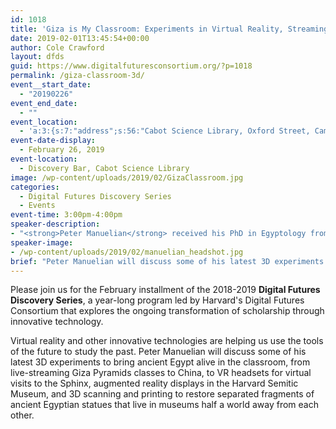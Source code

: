 ```yaml
---
id: 1018
title: 'Giza is My Classroom: Experiments in Virtual Reality, Streaming, and 3D Scanning'
date: 2019-02-01T13:45:54+00:00
author: Cole Crawford
layout: dfds
guid: https://www.digitalfuturesconsortium.org/?p=1018
permalink: /giza-classroom-3d/
event__start_date:
  - "20190226"
event_end_date:
  - ""
event_location:
  - 'a:3:{s:7:"address";s:56:"Cabot Science Library, Oxford Street, Cambridge, MA, USA";s:3:"lat";s:17:"42.37623670000001";s:3:"lng";s:9:"-71.11624";}'
event-date-display:
  - February 26, 2019
event-location:
  - Discovery Bar, Cabot Science Library
image: /wp-content/uploads/2019/02/GizaClassroom.jpg
categories:
  - Digital Futures Discovery Series
  - Events
event-time: 3:00pm-4:00pm
speaker-description:
- "<strong>Peter Manuelian</strong> received his PhD in Egyptology from the University of Chicago in 1990. In 2009, he was appointed the Philip J. King Professor of Egyptology at Harvard University (Department of Near Eastern Languages and Civilizations, and Department of Anthropology). He is director of the Harvard Semitic Museum, and also directs the Giza Project at Harvard. His primary research interests include ancient Egyptian history, archaeology, digital epigraphy and visualization, the development of mortuary architecture, and the (icono)graphic nature of Egyptian language and culture in general."
speaker-image:
- /wp-content/uploads/2019/02/manuelian_headshot.jpg
brief: "Peter Manuelian will discuss some of his latest 3D experiments to bring ancient Egypt alive in the classroom, from live-streaming Giza Pyramids classes to China, to VR headsets for virtual visits to the Sphinx, augmented reality displays in the Harvard Semitic Museum, and 3D scanning and printing to restore separated fragments of ancient Egyptian statues that live in museums half a world away from each other."
---
```

  <p>
    Please join us for the February installment of the 2018-2019 <strong>Digital Futures Discovery Series</strong>, a year-long program led by Harvard's Digital Futures Consortium that explores the ongoing transformation of scholarship through innovative technology.
  </p>

  <p>
    Virtual reality and other innovative technologies are helping us use the tools of the future to study the past. Peter Manuelian will discuss some of his latest 3D experiments to bring ancient Egypt alive in the classroom, from live-streaming Giza Pyramids classes to China, to VR headsets for virtual visits to the Sphinx, augmented reality displays in the Harvard Semitic Museum, and 3D scanning and printing to restore separated fragments of ancient Egyptian statues that live in museums half a world away from each other.
  </p>
